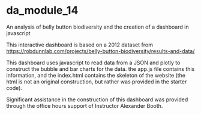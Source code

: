 # da_module_14
An analysis of belly button biodiversity and the creation of a dashboard in javascript

This interactive dashboard is based on a 2012 dataset from https://robdunnlab.com/projects/belly-button-biodiversity/results-and-data/

This dashboard uses javascript to read data from a JSON and plotly to construct the bubble and bar charts for the data. the app.js file contains this information, and the index.html contains the skeleton of the website (the html is not an original construction, but rather was provided in the starter code).

Significant assistance in the construction of this dashboard was provided through the office hours support of Instructor Alexander Booth. 
